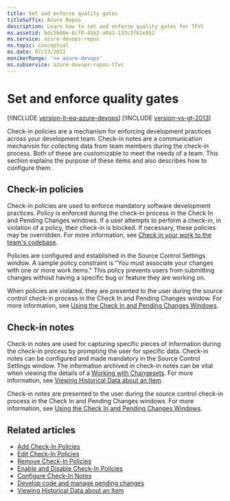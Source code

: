 ```yaml
---
title: Set and enforce quality gates
titleSuffix: Azure Repos
description: Learn how to set and enforce quality gates for TFVC
ms.assetid: bdc5666e-6cf0-45b2-a0a1-133c3f61e852
ms.service: azure-devops-repos
ms.topic: conceptual
ms.date: 07/13/2022
monikerRange: '<= azure-devops'
ms.subservice: azure-devops-repos-tfvc
---
```



# Set and enforce quality gates

[!INCLUDE [version-lt-eq-azure-devops](../../includes/version-lt-eq-azure-devops.md)]
[!INCLUDE [version-vs-gt-2013](../../includes/version-vs-gt-2013.md)]


Check-in policies are a mechanism for enforcing development practices across your development team. Check-in notes are a communication mechanism for collecting data from team members during the check-in process. Both of these are customizable to meet the needs of a team. This section explains the purpose of these items and also describes how to configure them.

## Check-in policies

Check-in policies are used to enforce mandatory software development practices. Policy is enforced during the check-in process in the Check In and Pending Changes windows. If a user attempts to perform a check-in, in violation of a policy, their check-in is blocked. If necessary, these policies may be overridden. For more information, see [Check in your work to the team's codebase](check-your-work-team-codebase.md).

Policies are configured and established in the Source Control Settings window. A sample policy constraint is "You must associate your changes with one or more work items." This policy prevents users from submitting changes without having a specific bug or feature they are working on.

When policies are violated, they are presented to the user during the source control check-in process in the Check In and Pending Changes window. For more information, see [Using the Check In and Pending Changes Windows](develop-code-manage-pending-changes.md).

## Check-in notes

Check-in notes are used for capturing specific pieces of information during the check-in process by prompting the user for specific data. Check-in notes can be configured and made mandatory in the Source Control Settings window. The information archived in check-in notes can be vital when viewing the details of a [Working with Changesets](find-view-changesets.md). For more information, see [Viewing Historical Data about an Item](view-manage-past-versions.md).

Check-in notes are presented to the user during the source control check-in process in the Check In and Pending Changes windows. For more information, see [Using the Check In and Pending Changes Windows](develop-code-manage-pending-changes.md).


## Related articles

- [Add Check-In Policies](add-check-policies.md)   
- [Edit Check-In Policies](edit-check-policies.md)   
- [Remove Check-In Policies](remove-check-policies.md)   
- [Enable and Disable Check-In Policies](enable-disable-check-policies.md)   
- [Configure Check-In Notes](configure-check-notes.md)   
- [Develop code and manage pending changes](develop-code-manage-pending-changes.md)
- [Viewing Historical Data about an Item](view-manage-past-versions.md)